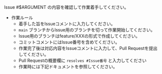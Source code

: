 Issue #$ARGUMENT の内容を確認して作業着手してください。

 - 作業ルール
   - 着手した旨をIssueコメントに入力してください。
   - `main` ブランチからIssue用のブランチを切って作業開始してください。
   - Issue用のブランチはfeature/XXXの形式で作成してください。
   - コミットコメントにはIssue番号を含めてください。
   - 作業完了後は対応内容をIssueコメントに入力して、Pull Requestを提出してください。
   - Pull Requestの概要欄に `resolves #Issue番号` と入力してください
   - 作業時には下記ドキュメントを参照してください。
